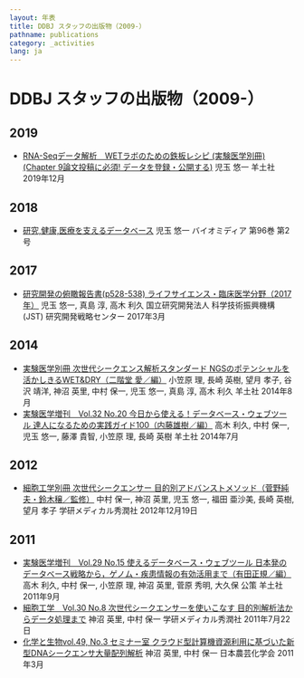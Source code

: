 ```yaml
---
layout: 年表
title: DDBJ スタッフの出版物（2009-）
pathname: publications
category: _activities
lang: ja
---
```


# DDBJ スタッフの出版物（2009-）

<div id="pub-list">

## 2019

  - <span class="title">[RNA-Seqデータ解析　WETラボのための鉄板レシピ (実験医学別冊)(Chapter 9論文投稿に必須\! データを登録・公開する)](https://www.yodosha.co.jp/yodobook/book/9784758122436/)</span>
    <span class="authors">児玉 悠一</span> <span class="pub-info">羊土社
    2019年12月</span>

## 2018

  - <span class="title">[研究,健康,医療を支えるデータベース](https://www.sbj.or.jp/wp-content/uploads/file/sbj/9602/9602_biomedia_3.pdf)</span>
    <span class="authors">児玉 悠一</span> <span class="pub-info">バイオミディア
    第96巻 第2号</span>

## 2017

  - <span class="title">[研究開発の俯瞰報告書(p528-538) ライフサイエンス・臨床医学分野（2017年）](http://www.jst.go.jp/crds/report/report02/CRDS-FY2016-FR-06.html)</span>
    <span class="authors">児玉 悠一, 真島 淳, 高木 利久</span>
    <span class="pub-info">国立研究開発法人 科学技術振興機構 (JST) 研究開発戦略センター 2017年3月</span>

## 2014

  - <span class="title">[実験医学別冊 次世代シークエンス解析スタンダード NGSのポテンシャルを活かしきるWET\&DRY（二階堂 愛／編）](https://www.yodosha.co.jp/jikkenigaku/book/9784758101912/)</span>
    <span class="authors">小笠原 理, 長崎 英樹, 望月 孝子, 谷沢 靖洋, 神沼 英里, 中村 保一, 児玉 悠一, 真島 淳, 高木 利久</span> <span class="pub-info">羊土社 2014年8月</span>
  - <span class="title">[実験医学増刊　Vol.32 No.20 今日から使える！データベース・ウェブツール 達人になるための実践ガイド100（内藤雄樹／編）](https://www.yodosha.co.jp/jikkenigaku/book/9784758103435/)</span>
    <span class="authors">高木 利久, 中村 保一, 児玉 悠一, 藤澤 貴智, 小笠原 理, 長崎 英樹</span> <span class="pub-info">羊土社 2014年7月</span>

## 2012

  - <span class="title">[細胞工学別冊 次世代シークエンサー 目的別アドバンストメソッド（菅野純夫・鈴木穣／監修）](http://gakken-mesh.jp/book/detail/9784780908558.html)</span>
    <span class="authors">中村 保一, 神沼 英里, 児玉 悠一, 福田 亜沙美, 長崎 英樹, 望月
    孝子</span> <span class="pub-info">学研メディカル秀潤社 2012年12月19日</span>

## 2011

  - <span class="title">[実験医学増刊　Vol.29 No.15 使えるデータベース・ウェブツール 日本発のデータベース戦略から，ゲノム・疾患情報の有効活用まで（有田正規／編）](https://www.yodosha.co.jp/jikkenigaku/book/9784758103176/)
    </span> <span class="authors">高木 利久, 中村 保一, 小笠原 理, 神沼 英里, 菅原 秀明, 大久保 公策</span> <span class="pub-info">羊土社 2011年9月</span>
  - <span class="title">[細胞工学　Vol.30 No.8 次世代シークエンサーを使いこなす 目的別解析法からデータ処理まで](http://gakken-mesh.jp/journal/detail/9784780901214.html)</span>
    <span class="authors">神沼 英里, 中村 保一</span>
    <span class="pub-info">学研メディカル秀潤社 2011年7月22日</span>
  - <span class="title">[化学と生物vol.49, No.3 セミナー室 クラウド型計算機資源利用に基づいた新型DNAシークエンサ大量配列解析](https://www.jstage.jst.go.jp/article/kagakutoseibutsu/49/3/49_3_193/_pdf)</span>
    <span class="authors">神沼 英里, 中村 保一</span>
    <span class="pub-info">日本農芸化学会 2011年3月</span>

</div>

